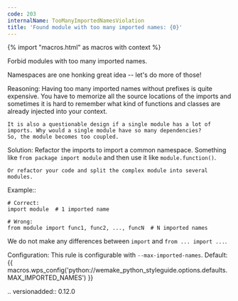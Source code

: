 ```yaml
---
code: 203
internalName: TooManyImportedNamesViolation
title: 'Found module with too many imported names: {0}'
---
```


{% import "macros.html" as macros with context %}

Forbid modules with too many imported names.

Namespaces are one honking great idea -- let's do more of those\!

Reasoning: Having too many imported names without prefixes is quite
expensive. You have to memorize all the source locations of the imports
and sometimes it is hard to remember what kind of functions and classes
are already injected into your context.

    It is also a questionable design if a single module has a lot of
    imports. Why would a single module have so many dependencies?
    So, the module becomes too coupled.

Solution: Refactor the imports to import a common namespace. Something
like `from package import module` and then use it like
`module.function()`.

    Or refactor your code and split the complex module into several modules.

Example::

    # Correct:
    import module  # 1 imported name
    
    # Wrong:
    from module import func1, func2, ..., funcN  # N imported names

We do not make any differences between `import` and `from ... import
...`.

Configuration: This rule is configurable with `--max-imported-names`.
Default:
{{ macros.wps_config('python://wemake_python_styleguide.options.defaults.MAX_IMPORTED_NAMES') }}

.. versionadded:: 0.12.0